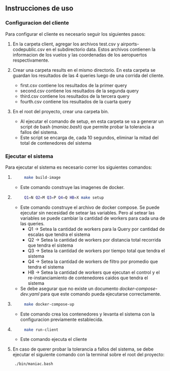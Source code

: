 ## Instrucciones de uso

### Configuracion del cliente

Para configurar el cliente es necesario seguir los siguientes pasos:

1. En la carpeta client, agregar los archivos test.csv y airports-codepublic.csv en el subdirectorio data. Estos archivos contienen la informacion de los vuelos y las coordenadas de los aeropuertos respectivamente.

2. Crear una carpeta results en el mismo directorio. En esta carpeta se guardan los resultados de las 4 queries luego de una corrida del cliente.
    - first.csv contiene los resultados de la primer query
    - second.csv contiene los resultados de la segunda query
    - third.csv contiene los resultados de la tercera query
    - fourth.csv contiene los resultados de la cuarta query

3. En el root del proyecto, crear una carpeta bin.
    - Al ejecutar el comando de setup, en esta carpeta se va a generar un script de bash (*maniac.bash*) que permite probar la tolerancia a fallos del sistema.
    - Este script se encarga de, cada 10 segundos, eliminar la mitad del total de contenedores del sistema
    
### Ejecutar el sistema

Para ejecutar el sistema es necesario correr los siguientes comandos:

1. ```bash
        make build-image
    ```
    - Este comando construye las imagenes de docker.
2. ```bash
        Q1=N Q2=M Q3=P Q4=Q HB=X make setup 
    ```
    - Este comando construye el archivo de docker compose. Se puede ejecutar sin necesidad de setear las variables. Pero al setear las variables se puede cambiar la cantidad de workers para cada una de las queries.
        - Q1 $\longrightarrow$ Setea la cantidad de workers para la Query por cantidad de escalas que tendra el sistema
        - Q2 $\longrightarrow$ Setea la cantidad de workers por distancia total recorrida que tendra el sistema 
        - Q3 $\longrightarrow$ Setea la cantidad de workers por tiempo total que tendra el sistema
        - Q4 $\longrightarrow$ Setea la cantidad de workers de filtro por promedio que tendra el sistema
        - HB $\longrightarrow$ Setea la cantidad de workers que ejecutan el control y el re-instanciamiento de contenedores caidos que tendra el sistema
    - Se debe asegurar que no existe un documento *docker-compose-dev.yaml* para que este comando pueda ejecutarse correctamente.
3. ```bash
        make docker-compose-up
    ```
    - Este comando crea los contenedores y levanta el sistema con la configuracion previamente establecida.
4. ```bash
        make run-client
    ```
    - Este comando ejecuta el cliente

5. En caso de querer probar la tolerancia a fallos del sistema, se debe ejecutar el siguiente comando con la terminal sobre el root del proyecto:

```bash
    ./bin/maniac.bash
```